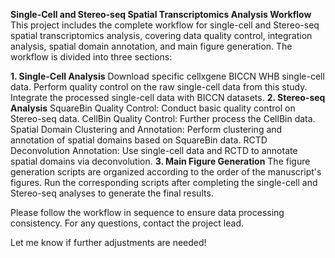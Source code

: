 **Single-Cell and Stereo-seq Spatial Transcriptomics Analysis Workflow**
This project includes the complete workflow for single-cell and Stereo-seq spatial transcriptomics analysis, covering data quality control, integration analysis, spatial domain annotation, and main figure generation. The workflow is divided into three sections:

**1. Single-Cell Analysis**
Download specific cellxgene BICCN WHB single-cell data.
Perform quality control on the raw single-cell data from this study.
Integrate the processed single-cell data with BICCN datasets.
**2. Stereo-seq Analysis**
SquareBin Quality Control: Conduct basic quality control on Stereo-seq data.
CellBin Quality Control: Further process the CellBin data.
Spatial Domain Clustering and Annotation: Perform clustering and annotation of spatial domains based on SquareBin data.
RCTD Deconvolution Annotation: Use single-cell data and RCTD to annotate spatial domains via deconvolution.
**3. Main Figure Generation**
The figure generation scripts are organized according to the order of the manuscript's figures. Run the corresponding scripts after completing the single-cell and Stereo-seq analyses to generate the final results.

Please follow the workflow in sequence to ensure data processing consistency. For any questions, contact the project lead.

Let me know if further adjustments are needed!
